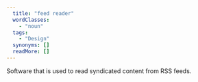 ```yaml
---
  title: "feed reader"
  wordClasses: 
    - "noun"
  tags: 
    - "Design"
  synonyms: []
  readMore: []
---
```

Software that is used to read syndicated content from RSS feeds.
